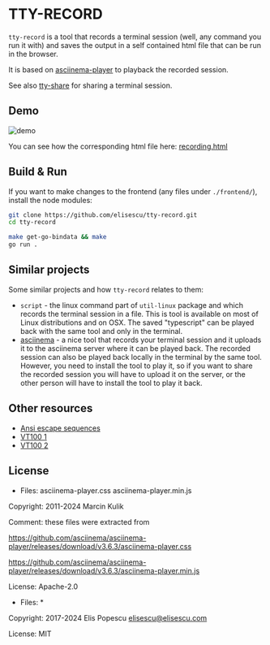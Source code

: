 # TTY-RECORD


`tty-record` is a tool that records a terminal session (well, any command you run it with) and saves the output in a self contained html file that can be run in the browser.

It is based on [asciinema-player](https://github.com/asciinema/asciinema-player) to playback the recorded session.

See also [tty-share](https://github.com/elisescu/tty-share) for sharing a terminal session.


## Demo


![demo](https://github.com/elisescu/tty-record-demo/raw/master/demo-short.gif)

You can see how the corresponding html file here: [recording.html](https://github.com/elisescu/tty-record-demo/raw/master/recording.html)

## Build & Run


If you want to make changes to the frontend (any files under `./frontend/`), install the node
modules:
```bash
git clone https://github.com/elisescu/tty-record.git
cd tty-record

make get-go-bindata && make
go run .
```

## Similar projects

Some similar projects and how `tty-record` relates to them:

* `script` - the linux command part of `util-linux` package and which records the terminal session
  in a file. This is tool is available on most of Linux distributions and on OSX. The saved
  "typescript" can be played back with the same tool and only in the terminal.
* [asciinema](https://asciinema.org/) - a nice tool that records your terminal session and it uploads
  it to the asciinema server where it can be played back. The recorded session can also be played back
  locally in the terminal by the same tool. However, you need to install the tool to play it,
  so if you want to share the recorded session you will have to upload it  on the server, or the
  other person  will have to install the tool to play it back.

## Other resources

* [Ansi escape sequences](http://ascii-table.com/ansi-escape-sequences-vt-100.php)
* [VT100 1](https://vt100.net/docs/vt100-ug/chapter3.html)
* [VT100 2](http://www.termsys.demon.co.uk/vtansi.htm)

## License

* Files: asciinema-player.css
         asciinema-player.min.js

Copyright: 2011-2024 Marcin Kulik

Comment: these files were extracted from

https://github.com/asciinema/asciinema-player/releases/download/v3.6.3/asciinema-player.css

https://github.com/asciinema/asciinema-player/releases/download/v3.6.3/asciinema-player.min.js

License: Apache-2.0

* Files: *

Copyright: 2017-2024 Elis Popescu <elisescu@elisescu.com>

License: MIT
